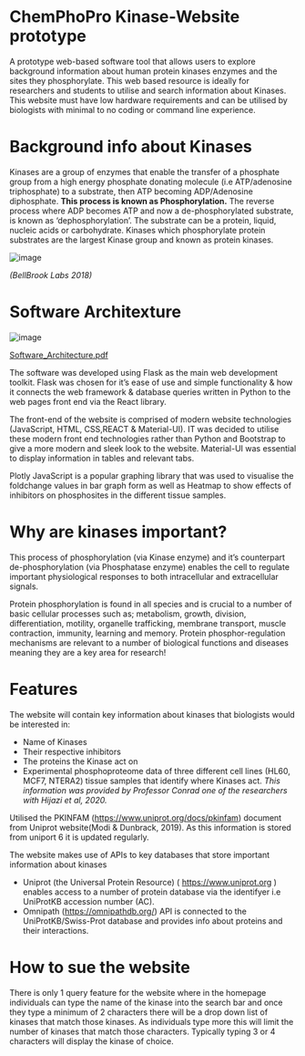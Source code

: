 # ChemPhoPro Kinase-Website prototype 
A prototype web-based software tool that allows users to explore background information about human protein kinases enzymes and the sites they phosphorylate.
This web based resource is ideally for researchers and students to utilise and search information about Kinases. This website must have low hardware requirements and can be utilised by biologists with minimal to no coding or command line experience.

# Background info about Kinases
Kinases are a group of enzymes that enable the transfer of a phosphate group from a high energy phosphate donating molecule (i.e ATP/adenosine triphosphate) to a substrate, then  ATP becoming ADP/Adenosine diphosphate. **This process is known as Phosphorylation.** The reverse process where ADP becomes ATP and now a de-phosphorylated substrate, is known as ‘dephosphorylation’. The substrate can be a protein, liquid, nucleic acids or carbohydrate. Kinases which phosphorylate protein substrates are the largest Kinase group and known as protein kinases.

![image](https://user-images.githubusercontent.com/59238194/140041805-c72ce54f-1369-4176-a6a6-5bda5238cdfd.png)

*(BellBrook Labs 2018)*

# Software Architexture 

![image](https://user-images.githubusercontent.com/59238194/140049233-f879a829-ad26-407a-a43d-9525beaee95f.png)


[Software_Architecture.pdf](https://github.com/MuhammadAli-ai/Kinase-Website/files/7467023/Software_Architecture.pdf)




The software was developed using Flask as the main web development toolkit. Flask was chosen for it’s ease of use and simple functionality & how it connects the web framework & database queries written in Python to the web pages front end via the React library.



The front-end of the website is comprised of modern website technologies (JavaScript, HTML, CSS,REACT & Material-UI). IT was decided to utilise these modern front end technologies rather than Python and Bootstrap to give a more modern and sleek look to the website. Material-UI was essential to display information in tables and relevant tabs.

Plotly JavaScript is a popular graphing library that was used to visualise the foldchange values in bar graph form as well as Heatmap to show effects of inhibitors on phosphosites in the different tissue samples.

# Why are kinases important?
This process of phosphorylation (via Kinase enzyme) and it’s counterpart de-phosphorylation (via Phosphatase enzyme) enables the cell to regulate important physiological responses to both intracellular and extracellular signals.

Protein phosphorylation is found in all species and is crucial to a number of basic cellular processes such as; metabolism, growth, division, differentiation, motility, organelle trafficking, membrane transport, muscle contraction, immunity, learning and memory. Protein phosphor-regulation mechanisms are relevant to a number of biological functions and diseases meaning they are a key area for research!

# Features

The website will contain key information about kinases that biologists would be interested in:
- Name of Kinases
- Their respective inhibitors
- The proteins the Kinase act on
- Experimental phosphoproteome data of three different cell lines (HL60, MCF7, NTERA2) tissue samples that identify where Kinases act.
*This information was provided by Professor Conrad one of the researchers with Hijazi et al, 2020.*

Utilised the PKINFAM (https://www.uniprot.org/docs/pkinfam) document from Uniprot website(Modi & Dunbrack, 2019). As this information is stored from uniport
   6
it is updated regularly. 

The website makes use of APIs to key databases that store important information about kinases
- Uniprot (the Universal Protein Resource) ( https://www.uniprot.org ) enables access to a number of protein database via the identifyer i.e UniProtKB accession number (AC).
- Omnipath (https://omnipathdb.org/) API  is connected to the UniProtKB/Swiss-Prot database and provides info about proteins and their interactions.

# How to sue the website
There is only 1 query feature for the website where in the homepage individuals can type the name of the kinase into the search bar and once they type a minimum of 2 characters there will be a drop down list of kinases that match those kinases. As individuals type more this will limit the number of kinases that match those characters. Typically typing 3 or 4 characters will display the kinase of choice.


